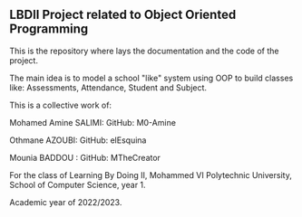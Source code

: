 ## LBDII Project related to Object Oriented Programming
This is the repository where lays the documentation and the code of the project.



The main idea is to model a school "like" system using OOP to build classes like: Assessments, Attendance, Student and Subject.

This is a collective work of:


 Mohamed Amine SALIMI: GitHub: M0-Amine 


Othmane AZOUBI: GitHub: elEsquina


Mounia BADDOU : GitHub: MTheCreator




For the class of Learning By Doing II, Mohammed VI Polytechnic University, School of Computer Science, year 1.

Academic year of 2022/2023.

